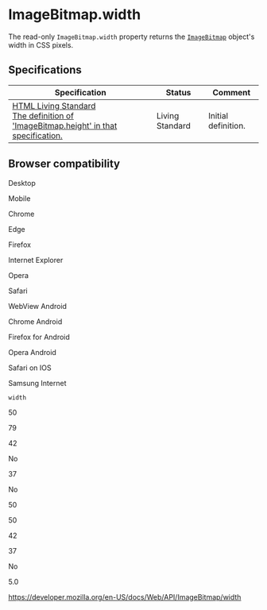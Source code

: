 ImageBitmap.width
=================

The read-only `ImageBitmap.width` property returns the [`ImageBitmap`](../imagebitmap) object's width in CSS pixels.

Specifications
--------------

<table><thead><tr class="header"><th>Specification</th><th>Status</th><th>Comment</th></tr></thead><tbody><tr class="odd"><td><a href="https://html.spec.whatwg.org/multipage/webappapis.html#dom-imagebitmap-width">HTML Living Standard<br />
<span class="small">The definition of 'ImageBitmap.height' in that specification.</span></a></td><td><span class="spec-living">Living Standard</span></td><td>Initial definition.</td></tr></tbody></table>

Browser compatibility
---------------------

Desktop

Mobile

Chrome

Edge

Firefox

Internet Explorer

Opera

Safari

WebView Android

Chrome Android

Firefox for Android

Opera Android

Safari on IOS

Samsung Internet

`width`

50

79

42

No

37

No

50

50

42

37

No

5.0

<a href="https://developer.mozilla.org/en-US/docs/Web/API/ImageBitmap/width" class="_attribution-link">https://developer.mozilla.org/en-US/docs/Web/API/ImageBitmap/width</a>
